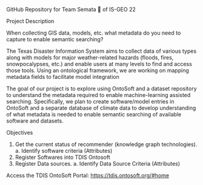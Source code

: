 GitHub Repository for Team Semata 🤖 of IS-GEO 22

Project Description

When collecting GIS data, models, etc. what metadata do you need to capture to enable semantic searching?

The Texas Disaster Information System aims to collect data of various types along with models for major weather-related hazards (floods, fires, snowpocalypses, etc.) and enable users at many levels to find and access those tools. Using an ontological framework, we are working on mapping metadata fields to facilitate model integration

The goal of our project is to explore using OntoSoft and a dataset repository to understand the metadata required to enable machine-learning assisted searching. Specifically, we plan to create software/model entries in OntoSoft and a separate database of climate data to develop understanding of what metadata is needed to enable semantic searching of available software and datasets.

Objectives
1. Get the current status of recommender (knowledge graph technologies).
    a. Identify software criteria (Attributes)
2. Register Softwares into TDIS Ontosoft
3. Register Data sources.
    a. Identify Data Source Criteria (Attributes)

Access the TDIS OntoSoft Portal: https://tdis.ontosoft.org/#home
